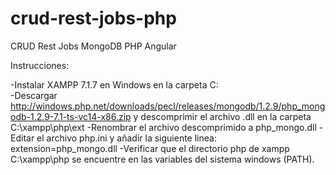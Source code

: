 # crud-rest-jobs-php
CRUD Rest Jobs MongoDB PHP Angular

Instrucciones:

-Instalar XAMPP 7.1.7 en Windows en la carpeta C:\
-Descargar http://windows.php.net/downloads/pecl/releases/mongodb/1.2.9/php_mongodb-1.2.9-7.1-ts-vc14-x86.zip y descomprimir el archivo .dll en la carpeta C:\xampp\php\ext
-Renombrar el archivo descomprimido a php_mongo.dll
-Editar el archivo php.ini y añadir la siguiente linea: extension=php_mongo.dll
-Verificar que el directorio php de xampp C:\xampp\php se encuentre en las variables del sistema windows (PATH).

